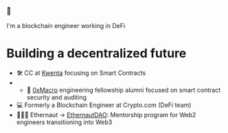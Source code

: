 ### 👋

I'm a blockchain engineer working in DeFi

# Building a decentralized future

- 🛠 CC at <a href="https://v2.beta.kwenta.io/market/sETH">Kwenta</a> focusing on Smart Contracts
- - 🔎 <a href="https://0xmacro.com/">0xMacro</a> engineering fellowship alumni focused on smart contract security and auditing
- 💻 Formerly a Blockchain Engineer at Crypto.com (DeFi team)
- 👩🏻‍🚀 Ethernaut -> <a href="https://twitter.com/EthernautDAO">EthernautDAO</a>: Mentorship program for Web2 engineers transitioning into Web3
